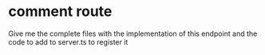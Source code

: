 
# comment route
Give me the complete files with the implementation of this endpoint and the code to add to server.ts to register it